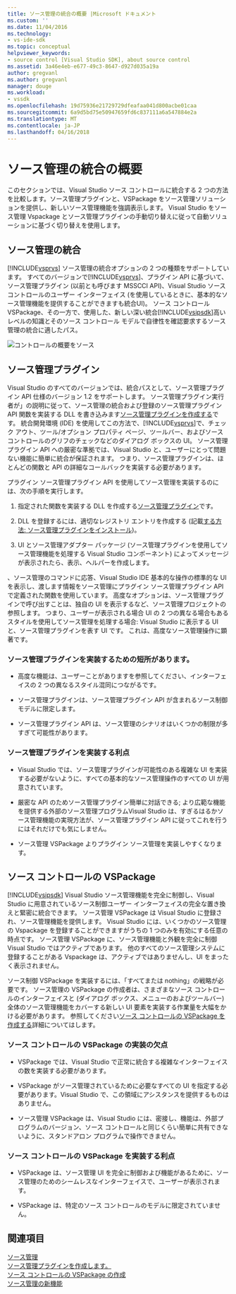 ```yaml
---
title: ソース管理の統合の概要 |Microsoft ドキュメント
ms.custom: ''
ms.date: 11/04/2016
ms.technology:
- vs-ide-sdk
ms.topic: conceptual
helpviewer_keywords:
- source control [Visual Studio SDK], about source control
ms.assetid: 3a46e4eb-e677-49c3-8647-d927d035a19a
author: gregvanl
ms.author: gregvanl
manager: douge
ms.workload:
- vssdk
ms.openlocfilehash: 19d75936e21729729dfeafaa041d800acbe01caa
ms.sourcegitcommit: 6a9d5bd75e50947659fd6c837111a6a547884e2a
ms.translationtype: MT
ms.contentlocale: ja-JP
ms.lasthandoff: 04/16/2018
---
```

# <a name="source-control-integration-overview"></a>ソース管理の統合の概要
このセクションでは、Visual Studio ソース コントロールに統合する 2 つの方法を比較します。ソース管理プラグインと、VSPackage をソース管理ソリューションを提供し、新しいソース管理機能を強調表示します。 Visual Studio をソース管理 Vspackage とソース管理プラグインの手動切り替えに従って自動ソリューションに基づく切り替えを使用します。  
  
## <a name="source-control-integration"></a>ソース管理の統合  
 [!INCLUDE[vsprvs](../../code-quality/includes/vsprvs_md.md)] ソース管理の統合オプションの 2 つの種類をサポートしています。 すべてのバージョンで[!INCLUDE[vsprvs](../../code-quality/includes/vsprvs_md.md)]、プラグイン API に基づいて、ソース管理プラグイン (以前とも呼びます MSSCCI API)、Visual Studio ソース コントロールのユーザー インターフェイス (を使用しているときに、基本的なソース管理機能を提供することができますも統合UI)。 ソース コントロール VSPackage、その一方で、使用した、新しい深い統合[!INCLUDE[vsipsdk](../../extensibility/includes/vsipsdk_md.md)]高いレベルの知識とそのソース コントロール モデルで自律性を確認要求するソース管理の統合に適したパス。  
  
 ![コントロールの概要をソース](../../extensibility/internals/media/sourcectnrloverview.gif "SourceCtnrlOverview")  
  
## <a name="source-control-plug-in"></a>ソース管理プラグイン  
 Visual Studio のすべてのバージョンでは、統合パスとして、ソース管理プラグイン API 仕様のバージョン 1.2 をサポートします。 ソース管理プラグイン実行者が」の説明に従って、ソース管理の統合および登録のソース管理プラグイン API 関数を実装する DLL を書き込みます[ソース管理プラグインを作成する](../../extensibility/internals/creating-a-source-control-plug-in.md)です。 統合開発環境 (IDE) を使用してこの方法で、[!INCLUDE[vsprvs](../../code-quality/includes/vsprvs_md.md)]で、チェック アウト、ツール/オプション プロパティ ページ、ツールバー、およびソース コントロールのグリフのチェックなどのダイアログ ボックスの UI。 ソース管理プラグイン API への厳密な準拠では、Visual Studio と、ユーザーにとって問題ない機能に簡単に統合が保証されます。 つまり、ソース管理プラグインは、ほとんどの関数と API の詳細なコールバックを実装する必要があります。  
  
 プラグイン ソース管理プラグイン API を使用してソース管理を実装するのには、次の手順を実行します。  
  
1.  指定された関数を実装する DLL を作成する[ソース管理プラグイン](../../extensibility/source-control-plug-ins.md)です。  
  
2.  DLL を登録するには、適切なレジストリ エントリを作成する (記載[する方法: ソース管理プラグインをインストール](../../extensibility/internals/how-to-install-a-source-control-plug-in.md))。  
  
3.  UI とソース管理アダプター パッケージ (ソース管理プラグインを使用してソース管理機能を処理する Visual Studio コンポーネント) によってメッセージが表示されたら、表示、ヘルパーを作成します。  
  
 、ソース管理のコマンドに応答、Visual Studio IDE 基本的な操作の標準的な UI を表示し、渡します情報をソース管理にプラグイン ソース管理プラグイン API で定義された関数を使用しています。 高度なオプションは、ソース管理プラグインで呼び出すことは、独自の UI を表示するなど、ソース管理プロジェクトの参照します。 つまり、ユーザーが表示される場合 UI の 2 つの異なる場合もあるスタイルを使用してソース管理を処理する場合: Visual Studio に表示する UI と、ソース管理プラグインを表す UI です。 これは、高度なソース管理操作に顕著です。  
  
### <a name="drawbacks-to-implementing-a-source-control-plug-in"></a>ソース管理プラグインを実装するための短所があります。  
  
-   高度な機能は、ユーザーことがありますを参照してください、インターフェイスの 2 つの異なるスタイル混同につながるです。  
  
-   ソース管理プラグインは、ソース管理プラグイン API が含まれるソース制御モデルに限定します。  
  
-   ソース管理プラグイン API は、ソース管理のシナリオはいくつかの制限が多すぎて可能性があります。  
  
### <a name="advantages-to-implementing-a-source-control-plug-in"></a>ソース管理プラグインを実装する利点  
  
-   Visual Studio では、ソース管理プラグインが可能性のある複雑な UI を実装する必要がないように、すべての基本的なソース管理操作のすべての UI が用意されています。  
  
-   厳密な API のためソース管理プラグイン簡単に対話できる; より広範な機能を提供する外部のソース管理プログラムVisual Studio は、すぎるはるかソース管理機能の実現方法が、ソース管理プラグイン API に従ってこれを行うにはそれだけでも気にしません。  
  
-   ソース管理 VSPackage よりプラグイン ソース管理を実装しやすくなります。  
  
## <a name="source-control-vspackage"></a>ソース コントロールの VSPackage  
 [!INCLUDE[vsipsdk](../../extensibility/includes/vsipsdk_md.md)] Visual Studio ソース管理機能を完全に制御し、Visual Studio に用意されているソース制御ユーザー インターフェイスの完全な置き換えと緊密に統合できます。 ソース管理 VSPackage は Visual Studio に登録され、ソース管理機能を提供します。 Visual Studio には、いくつかのソース管理の Vspackage を登録することができますがうちの 1 つのみを有効にする任意の時点です。 ソース管理 VSPackage に、ソース管理機能と外観を完全に制御 Visual Studio ではアクティブであります。 他のすべてのソース管理システムに登録することがある Vspackage は、アクティブではありませんし、UI をまったく表示されません。  
  
 ソース制御 VSPackage を実装するには、「すべてまたは nothing」の戦略が必要です。 ソース管理の VSPackage の作成者は、さまざまなソース コントロールのインターフェイスと (ダイアログ ボックス、メニューのおよびツールバー) 全体のソース管理機能をカバーする新しい UI 要素を実装する作業量を大幅をかける必要があります。 参照してください[ソース コントロールの VSPackage を作成する](../../extensibility/internals/creating-a-source-control-vspackage.md)詳細についてはします。  
  
### <a name="drawbacks-to-implementing-a-source-control-vspackage"></a>ソース コントロールの VSPackage の実装の欠点  
  
-   VSPackage では、Visual Studio で正常に統合する複雑なインターフェイスの数を実装する必要があります。  
  
-   VSPackage がソース管理されているために必要なすべての UI を指定する必要があります。Visual Studio で、この領域にアシスタンスを提供するものはありません。  
  
-   ソース管理 VSPackage は、Visual Studio には、密接し、機能は、外部プログラムのバージョン、ソース コントロールと同じくらい簡単に共有できないように、スタンドアロン プログラムで操作できません。  
  
### <a name="advantages-to-implementing-a-source-control-vspackage"></a>ソース コントロールの VSPackage を実装する利点  
  
-   VSPackage は、ソース管理 UI を完全に制御および機能があるために、ソース管理のためのシームレスなインターフェイスで、ユーザーが表示されます。  
  
-   VSPackage は、特定のソース コントロールのモデルに限定されていません。  
  
## <a name="see-also"></a>関連項目  
 [ソース管理](../../extensibility/internals/source-control.md)   
 [ソース管理プラグインを作成します。](../../extensibility/internals/creating-a-source-control-plug-in.md)   
 [ソース コントロールの VSPackage の作成](../../extensibility/internals/creating-a-source-control-vspackage.md)   
 [ソース管理の新機能](../../extensibility/internals/what-s-new-in-source-control.md)